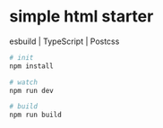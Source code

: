 # simple html starter

esbuild | TypeScript | Postcss

```sh
# init
npm install

# watch
npm run dev

# build
npm run build
```
